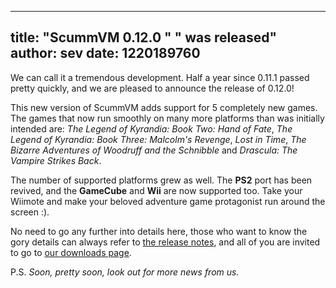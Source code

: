 
---
title: "ScummVM 0.12.0 \"&nbsp;\" was released"
author: sev
date: 1220189760
---

We can call it a tremendous development. Half a year since 0.11.1 passed pretty quickly, and we are pleased to announce the release of 0.12.0!

This new version of ScummVM adds support for 5 completely new games. The games that now run smoothly on many more platforms than was initially intended are: *The Legend of Kyrandia: Book Two: Hand of Fate*, *The Legend of Kyrandia: Book Three: Malcolm's Revenge*, *Lost in Time*, *The Bizarre Adventures of Woodruff and the Schnibble* and *Drascula: The Vampire Strikes Back*.

The number of supported platforms grew as well. The **PS2** port has been revived, and the **GameCube** and **Wii** are now supported too. Take your Wiimote and make your beloved adventure game protagonist run around the screen :).

No need to go any further into details here, those who want to know the gory details can always refer to [the release notes](/frs/scummvm/0.12.0/ReleaseNotes), and all of you are invited to go to [our downloads page](/downloads/).

P.S. *Soon, pretty soon, look out for more news from us.*
